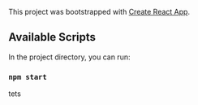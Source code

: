 This project was bootstrapped with [Create React App](https://github.com/facebook/create-react-app).

## Available Scripts

In the project directory, you can run:

### `npm start`


tets
